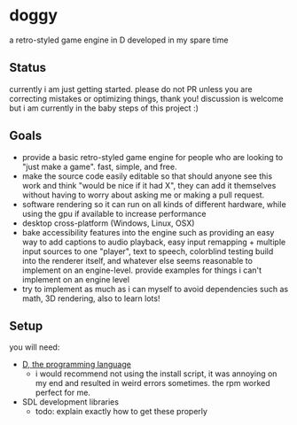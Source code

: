 # doggy
a retro-styled game engine in D developed in my spare time

## Status
currently i am just getting started. please do not PR unless you are correcting mistakes or optimizing things, thank you! discussion is welcome but i am currently in the baby steps of this project :)

## Goals
- provide a basic retro-styled game engine for people who are looking to "just make a game". fast, simple, and free.
- make the source code easily editable so that should anyone see this work and think "would be nice if it had X", they can add it themselves without having to worry about asking me or making a pull request.
- software rendering so it can run on all kinds of different hardware, while using the gpu if available to increase performance
- desktop cross-platform (Windows, Linux, OSX)
- bake accessibility features into the engine such as providing an easy way to add captions to audio playback, easy input remapping + multiple input sources to one "player", text to speech, colorblind testing build into the renderer itself, and whatever else seems reasonable to implement on an engine-level. provide examples for things i can't implement on an engine level
- try to implement as much as i can myself to avoid dependencies such as math, 3D rendering, also to learn lots!

## Setup
you will need:
- [D, the programming language](https://dlang.org/)
  - i would recommend not using the install script, it was annoying on my end and resulted in weird errors sometimes. the rpm worked perfect for me.
- SDL development libraries
  - todo: explain exactly how to get these properly
